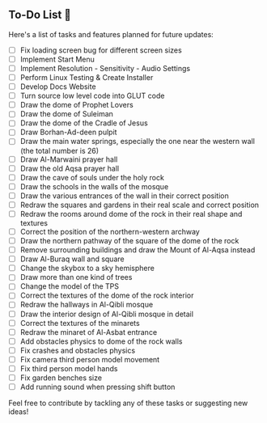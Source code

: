 ## To-Do List 📝

Here's a list of tasks and features planned for future updates:

- [ ] Fix loading screen bug for different screen sizes
- [ ] Implement Start Menu
- [ ] Implement Resolution - Sensitivity - Audio Settings
- [ ] Perform Linux Testing & Create Installer
- [ ] Develop Docs Website
- [ ] Turn source low level code into GLUT code
- [ ] Draw the dome of Prophet Lovers
- [ ] Draw the dome of Suleiman
- [ ] Draw the dome of the Cradle of Jesus
- [ ] Draw Borhan-Ad-deen pulpit
- [ ] Draw the main water springs, especially the one near the western wall (the total number is 26)
- [ ] Draw Al-Marwaini prayer hall
- [ ] Draw the old Aqsa prayer hall
- [ ] Draw the cave of souls under the holy rock
- [ ] Draw the schools in the walls of the mosque
- [ ] Draw the various entrances of the wall in their correct position 
- [ ] Redraw the squares and gardens in their real scale and correct position
- [ ] Redraw the rooms around dome of the rock in their real shape and textures
- [ ] Correct the position of the northern-western archway
- [ ] Draw the northern pathway of the square of the dome of the rock
- [ ] Remove surrounding buildings and draw the Mount of Al-Aqsa instead 
- [ ] Draw Al-Buraq wall and square
- [ ] Change the skybox to a sky hemisphere
- [ ] Draw more than one kind of trees
- [ ] Change the model of the TPS 
- [ ] Correct the textures of the dome of the rock interior
- [ ] Redraw the hallways in Al-Qibli mosque
- [ ] Draw the interior design of Al-Qibli mosque in detail
- [ ] Correct the textures of the minarets
- [ ] Redraw the minaret of Al-Asbat entrance
- [ ] Add obstacles physics to dome of the rock walls
- [ ] Fix crashes and obstacles physics
- [ ] Fix camera third person model movement
- [ ] Fix third person model hands
- [ ] Fix garden benches size
- [ ] Add running sound when pressing shift button

Feel free to contribute by tackling any of these tasks or suggesting new ideas!
